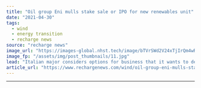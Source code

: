 ```yaml
---
title: "Oil group Eni mulls stake sale or IPO for new renewables unit"
date: "2021-04-30"
tags: 
  - wind
  - energy transition
  - recharge news
source: "recharge news"
image_url: "https://images-global.nhst.tech/image/bTVrSWd2V24xTjIrQm4wRkQzS0pCeEZqenpZalNOdnY0U2VKL0RFamdIbz0=/nhst/binary/0d5d6e7bd142c27fbcb76ffac074753f"
image_fp: "/assets/img/post_thumbnails/11.jpg"
lead: "Italian major considers options for business that it wants to develop more than 5GW by 2025"
article_url: "https://www.rechargenews.com/wind/oil-group-eni-mulls-stake-sale-or-ipo-for-new-renewables-unit/2-1-1003717"
---
```


---
